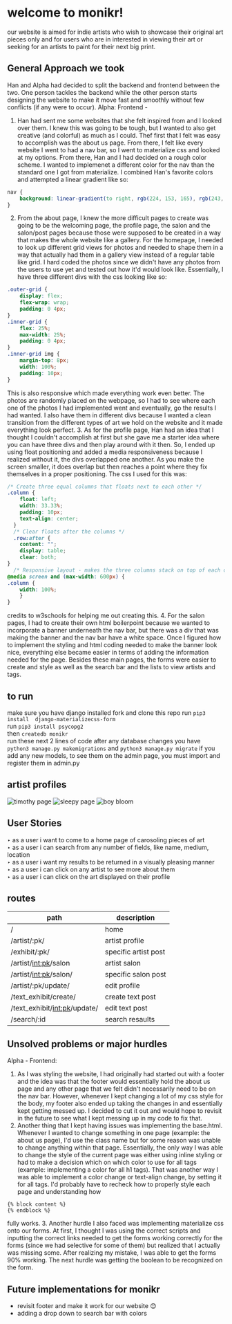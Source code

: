 # welcome to monikr!
our website is aimed for indie artists who wish to showcase their original art pieces only and for users who are in interested in viewing their art or seeking for an artists to paint for their next big print.
## General Approach we took
Han and Alpha had decided to split the backend and frontend between the two. One person tackles the backend while the other person starts designing the website to make it move fast and smoothly without few conflicts (if any were to occur).
Alpha: Frontend -
1. Han had sent me some websites that she felt inspired from and I looked over them. I knew this was going to be tough, but I wanted to also get creative (and colorful) as much as I could. Thef first that I felt was easy to accomplish was the about us page. From there, I felt like every website I went to had a nav bar, so I went to materialize css and looked at my options. From there, Han and I had decided on a rough color scheme. I wanted to implemenet a different color for the nav than the standard one I got from materialize. I combined Han's favorite colors and attempted a linear gradient like so:
```css
nav {
    background: linear-gradient(to right, rgb(224, 153, 165), rgb(243, 167, 243), rgb(206, 73, 206), grey);
}
```
2. From the about page, I knew the more difficult pages to create was going to be the welcoming page, the profile page, the salon and the salon/post pages because those were supposed to be created in a way that makes the whole website like a gallery. For the homepage, I needed to look up different grid views for photos and needed to shape them in a way that actually had them in a gallery view instead of a regular table like grid. I hard coded the photos since we didn't have any photos from the users to use yet and tested out how it'd would look like. Essentially, I have three different divs with the css looking like so:
```css
.outer-grid {
    display: flex;
    flex-wrap: wrap;
    padding: 0 4px;
}
.inner-grid {
    flex: 25%;
    max-width: 25%;
    padding: 0 4px;
}
.inner-grid img {
    margin-top: 8px;
    width: 100%;
    padding: 10px;
}
```
This is also responsive which made everything work even better. The photos are randomly placed on the webpage, so I had to see where each one of the photos I had implemented went and eventually, go the results I had wanted. I also have them in different divs because I wanted a clean transition from the different types of art we hold on the website and it made everything look perfect.
3. As for the profile page, Han had an idea that I thought I couldn't accomplish at first but she gave me a starter idea where you can have three divs and then play around with it then. So, I ended up using float positioning and added a media responsiveness because I realized without it, the divs overlapped one another. As you make the screen smaller, it does overlap but then reaches a point where they fix themselves in a proper positioning. The css I used for this was:
```css
/* Create three equal columns that floats next to each other */
.column {
    float: left;
    width: 33.33%;
    padding: 10px;
    text-align: center;
  }
  /* Clear floats after the columns */
  .row:after {
    content: "";
    display: table;
    clear: both;
}
  /* Responsive layout - makes the three columns stack on top of each other instead of next to each other */
@media screen and (max-width: 600px) {
.column {
    width: 100%;
    }
}
```
credits to w3schools for helping me out creating this.
4. For the salon pages, I had to create their own html boilerpoint because we wanted to incorporate a banner underneath the nav bar, but there was a div that was making the banner and the nav bar have a white space. Once I figured how to implement the styling and html coding needed to make the banner look nice, everything else became easier in terms of adding the information needed for the page.  Besides these main pages, the forms were easier to create and style as well as the search bar and the lists to view artists and tags.
## to run
make sure you have django installed
fork and clone this repo
run `pip3 install  django-materializecss-form` <br>
run `pip3 install psycopg2` <br>
then `createdb monikr` <br>
run these next 2 lines of code after any database changes you have <br>
`python3 manage.py makemigrations`
and `python3 manage.py migrate`
if you add any new models, to see them on the admin page, you must
import and register them in admin.py
## artist profiles
![timothy page](https://i.imgur.com/8OBAXP5.png)
![sleepy page](https://i.imgur.com/XbVmxZk.png)
![boy bloom](https://i.imgur.com/qBh51bz.png)
## User Stories
‣ as a user i want to come to a home page of carosoling pieces of art <br>
‣ as a user i can search from any number of fields, like name, medium, location <br>
‣ as a user i want my results to be returned in a visually pleasing manner <br>
‣ as a user i can click on any artist to see more about them <br>
‣ as a user i can click on the art displayed on their profile <br>
## routes
| path | description |
| ---- | ------ |
| / | home |
| /artist/:pk/ | artist profile |
| /exhibit/:pk/ | specific artist post |
| /artist/<int:pk>/salon | artist salon |
| /artist/<int:pk>/salon/<id> | specific salon post |
| /artist/:pk/update/ | edit profile |
| /text_exhibit/create/ | create text post |
| /text_exhibit/<int:pk>/update/ | edit text post |
| /search/:id | search resaults |
## Unsolved problems or major hurdles
Alpha - Frontend:
1. As I was styling the website, I had originally had started out with a footer and the idea was that the footer would essentially hold the about us page and any other page that we felt didn't necessarily need to be on the nav bar. However, whenever I kept changing a lot of my css style for the body, my footer also ended up taking the changes in and essentially kept getting messed up. I decided to cut it out and would hope to revisit in the future to see what I kept messing up in my code to fix that.
2. Another thing that I kept having issues was implementing the base.html. Whenever I wanted to change something in one page (example: the about us page), I'd use the class name but for some reason was unable to change anything within that page. Essentially, the only way I was able to change the style of the current page was either using inline styling or had to make a decision which on which color to use for all tags (example: implementing a color for all h1 tags). That was another way I was able to implement a color change or text-align change, by setting it for all tags. I'd probably have to recheck how to properly style each page and understanding how
```django
{% block content %}
{% endblock %}
```
fully works.
3. Another hurdle I also faced was implementing materialize css onto our forms. At first, I thought I was using the correct scripts and inputting the correct links needed to get the forms working correctly for the forms (since we had selective for some of them) but realized that I actually was missing some. After realizing my mistake, I was able to get the forms 90% working. The  next hurdle was getting the boolean to be recognized on the form.
## Future implementations for monikr
- revisit footer and make it work for our website :blush:
- adding a drop down to search bar with colors
